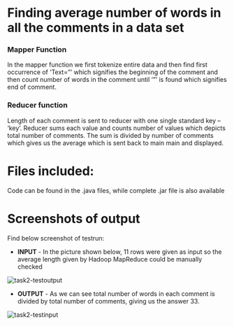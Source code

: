 # Finding average number of words in all the comments in a data set
### Mapper Function
In the mapper function we first tokenize entire data and then find first occurrence of ‘Text=”’ which signifies the beginning of the comment and then count number of words in the 
comment until ‘”’ is found which signifies end of comment. 

### Reducer function
Length of each comment is sent to reducer with one single standard key – ‘key’.
Reducer sums each value and counts number of values which depicts total number of comments. The sum is divided by number of comments which gives us the average which is sent back to main main and displayed. 

# Files included:
Code can be found in the .java files, while complete .jar file is also available

# Screenshots of output
Find below screenshot of testrun:

* **INPUT** - In the picture shown below, 11 rows were given as input so the average length given by Hadoop 
MapReduce could be manually checked


![task2-testoutput](https://user-images.githubusercontent.com/81144220/129814677-2526332a-ae41-441e-a8da-72d988c4b02c.JPG)

* **OUTPUT** - As we can see total number of words in each comment is divided by total number of comments, giving 
us the answer 33.

![task2-testinput](https://user-images.githubusercontent.com/81144220/129814600-d95f9e1b-f9ef-4297-aa3c-aa68b9a8d697.JPG)
